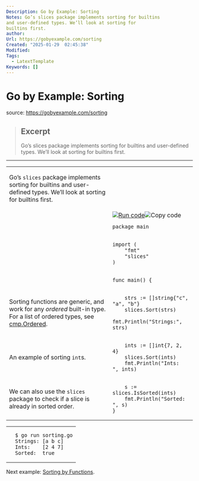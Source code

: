 ```yaml
---
Description: Go by Example: Sorting
Notes: Go’s slices package implements sorting for builtins
and user-defined types. We’ll look at sorting for
builtins first.
author: 
Url: https://gobyexample.com/sorting
Created: "2025-01-29  02:45:38"
Modified: 
Tags:
  - LatextTemplate
Keywords: []
---
```


# Go by Example: Sorting

source: https://gobyexample.com/sorting

> ## Excerpt
> Go’s slices package implements sorting for builtins
and user-defined types. We’ll look at sorting for
builtins first.

---
<table><tbody><tr><td><p>Go’s <code>slices</code> package implements sorting for builtins and user-defined types. We’ll look at sorting for builtins first.</p></td><td></td></tr><tr><td></td><td><a href="https://go.dev/play/p/X7iJcIua02T"><img title="Run code" src="https://gobyexample.com/play.png"></a><img title="Copy code" src="https://gobyexample.com/clipboard.png"><pre><code><span><span><span>package</span> <span>main</span></span></span></code></pre></td></tr><tr><td></td><td><pre><code><span><span><span>import</span> <span>(</span>
</span></span><span><span>    <span>"fmt"</span>
</span></span><span><span>    <span>"slices"</span>
</span></span><span><span><span>)</span></span></span></code></pre></td></tr><tr><td></td><td><pre><code><span><span><span>func</span> <span>main</span><span>()</span> <span>{</span></span></span></code></pre></td></tr><tr><td><p>Sorting functions are generic, and work for any <em>ordered</em> built-in type. For a list of ordered types, see <a href="https://pkg.go.dev/cmp#Ordered">cmp.Ordered</a>.</p></td><td><pre><code><span><span>    <span>strs</span> <span>:=</span> <span>[]</span><span>string</span><span>{</span><span>"c"</span><span>,</span> <span>"a"</span><span>,</span> <span>"b"</span><span>}</span>
</span></span><span><span>    <span>slices</span><span>.</span><span>Sort</span><span>(</span><span>strs</span><span>)</span>
</span></span><span><span>    <span>fmt</span><span>.</span><span>Println</span><span>(</span><span>"Strings:"</span><span>,</span> <span>strs</span><span>)</span></span></span></code></pre></td></tr><tr><td><p>An example of sorting <code>int</code>s.</p></td><td><pre><code><span><span>    <span>ints</span> <span>:=</span> <span>[]</span><span>int</span><span>{</span><span>7</span><span>,</span> <span>2</span><span>,</span> <span>4</span><span>}</span>
</span></span><span><span>    <span>slices</span><span>.</span><span>Sort</span><span>(</span><span>ints</span><span>)</span>
</span></span><span><span>    <span>fmt</span><span>.</span><span>Println</span><span>(</span><span>"Ints:   "</span><span>,</span> <span>ints</span><span>)</span></span></span></code></pre></td></tr><tr><td><p>We can also use the <code>slices</code> package to check if a slice is already in sorted order.</p></td><td><pre><code><span><span>    <span>s</span> <span>:=</span> <span>slices</span><span>.</span><span>IsSorted</span><span>(</span><span>ints</span><span>)</span>
</span></span><span><span>    <span>fmt</span><span>.</span><span>Println</span><span>(</span><span>"Sorted: "</span><span>,</span> <span>s</span><span>)</span>
</span></span><span><span><span>}</span></span></span></code></pre></td></tr></tbody></table>

<table><tbody><tr><td></td><td><pre><code><span><span><span>$</span> go run sorting.go
</span></span><span><span><span>Strings: [a b c]
</span></span></span><span><span><span>Ints:    [2 4 7]
</span></span></span><span><span><span>Sorted:  true</span></span></span></code></pre></td></tr></tbody></table>

Next example: [Sorting by Functions](https://gobyexample.com/sorting-by-functions).
